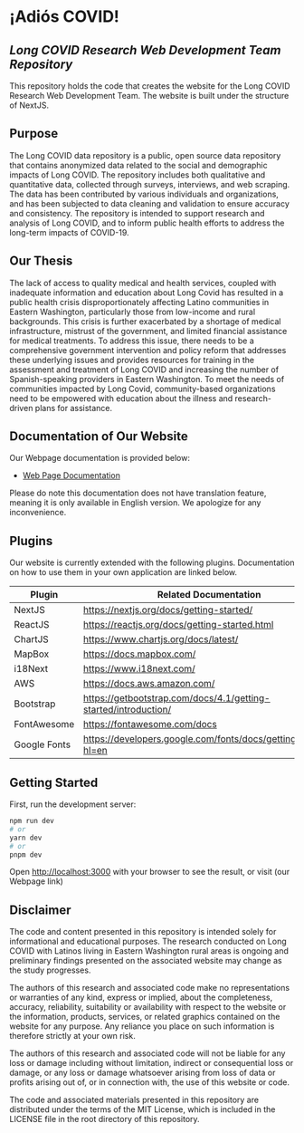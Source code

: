 # ¡Adiós COVID! 
## _Long COVID Research Web Development Team Repository_

This repository holds the code that creates the website for the Long COVID Research Web Development Team. The website is built under the structure of NextJS. 

## Purpose
The Long COVID data repository is a public, open source data repository that contains anonymized data related to the social and demographic impacts of Long COVID. The repository includes both qualitative and quantitative data, collected through surveys, interviews, and web scraping. The data has been contributed by various individuals and organizations, and has been subjected to data cleaning and validation to ensure accuracy and consistency. The repository is intended to support research and analysis of Long COVID, and to inform public health efforts to address the long-term impacts of COVID-19.

## Our Thesis
The lack of access to quality medical and health services, coupled with inadequate information and education about Long Covid has resulted in a public health crisis disproportionately affecting Latino communities in Eastern Washington, particularly those from low-income and rural backgrounds. This crisis is further exacerbated by a shortage of medical infrastructure, mistrust of the government, and limited financial assistance for medical treatments. To address this issue, there needs to be a comprehensive government intervention and policy reform that addresses these underlying issues and provides resources for training in the assessment and treatment of Long COVID and increasing the number of Spanish-speaking providers in Eastern Washington. To meet the needs of communities impacted by Long Covid, community-based organizations need to be empowered with education about the illness and research-driven plans for assistance.

## Documentation of Our Website
Our Webpage documentation is provided below:
- [Web Page Documentation](./public/Web_Page_Documentation.pdf)

Please do note this documentation does not have translation feature, meaning it is only available in English version. We apologize for any inconvenience. 

## Plugins

Our website is currently extended with the following plugins.
Documentation on how to use them in your own application are linked below.

| Plugin | Related Documentation |
| ------ | ------ |
| NextJS | https://nextjs.org/docs/getting-started/ |
| ReactJS |https://reactjs.org/docs/getting-started.html|
| ChartJS |https://www.chartjs.org/docs/latest/|
| MapBox | https://docs.mapbox.com/|
| i18Next |https://www.i18next.com/|
| AWS |https://docs.aws.amazon.com/|
| Bootstrap | https://getbootstrap.com/docs/4.1/getting-started/introduction/ |
| FontAwesome | https://fontawesome.com/docs |
| Google Fonts | https://developers.google.com/fonts/docs/getting_started?hl=en|

## Getting Started

First, run the development server:

```bash
npm run dev
# or
yarn dev
# or
pnpm dev
```

Open [http://localhost:3000](http://localhost:3000) with your browser to see the result, or visit (our Webpage link)

## Disclaimer
The code and content presented in this repository is intended solely for informational and educational purposes. The research conducted on Long COVID with Latinos living in Eastern Washington rural areas is ongoing and preliminary findings presented on the associated website may change as the study progresses.

The authors of this research and associated code make no representations or warranties of any kind, express or implied, about the completeness, accuracy, reliability, suitability or availability with respect to the website or the information, products, services, or related graphics contained on the website for any purpose. Any reliance you place on such information is therefore strictly at your own risk.

The authors of this research and associated code will not be liable for any loss or damage including without limitation, indirect or consequential loss or damage, or any loss or damage whatsoever arising from loss of data or profits arising out of, or in connection with, the use of this website or code.

The code and associated materials presented in this repository are distributed under the terms of the MIT License, which is included in the LICENSE file in the root directory of this repository.